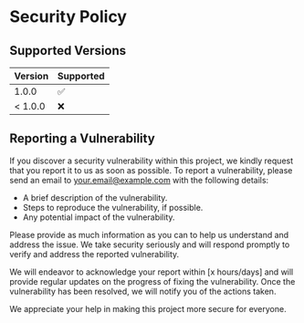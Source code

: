 # Security Policy

## Supported Versions

| Version   | Supported          |
| --------- | ------------------ |
| 1.0.0     | :white_check_mark: |
| < 1.0.0   | :x:                |

## Reporting a Vulnerability

If you discover a security vulnerability within this project, we kindly request that you report it to us as soon as possible. To report a vulnerability, please send an email to [your.email@example.com](mailto:your.email@example.com) with the following details:

- A brief description of the vulnerability.
- Steps to reproduce the vulnerability, if possible.
- Any potential impact of the vulnerability.

Please provide as much information as you can to help us understand and address the issue. We take security seriously and will respond promptly to verify and address the reported vulnerability.

We will endeavor to acknowledge your report within [x hours/days] and will provide regular updates on the progress of fixing the vulnerability. Once the vulnerability has been resolved, we will notify you of the actions taken.

We appreciate your help in making this project more secure for everyone.
